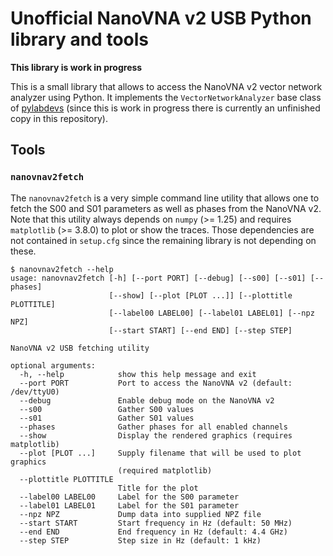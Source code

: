 # Unofficial NanoVNA v2 USB Python library and tools

__This library is work in progress__

This is a small library that allows to access the NanoVNA v2 vector network
analyzer using Python. It implements the ```VectorNetworkAnalyzer```
base class of [pylabdevs](https://github.com/tspspi/pylabdevs) (since this
is work in progress there is currently an unfinished copy in this repository).

## Tools

### ```nanovnav2fetch```

The ```nanovnav2fetch``` is a very simple command line utility that
allows one to fetch the S00 and S01 parameters as well as phases
from the NanoVNA v2. Note that this utility always depends on ```numpy``` (>= 1.25)
and requires ```matplotlib``` (>= 3.8.0) to plot or show the traces.
Those dependencies are not contained in ```setup.cfg``` since the remaining
library is not depending on these.

```
$ nanovnav2fetch --help
usage: nanovnav2fetch [-h] [--port PORT] [--debug] [--s00] [--s01] [--phases]
                      [--show] [--plot [PLOT ...]] [--plottitle PLOTTITLE]
                      [--label00 LABEL00] [--label01 LABEL01] [--npz NPZ]
                      [--start START] [--end END] [--step STEP]

NanoVNA v2 USB fetching utility

optional arguments:
  -h, --help            show this help message and exit
  --port PORT           Port to access the NanoVNA v2 (default: /dev/ttyU0)
  --debug               Enable debug mode on the NanoVNA v2
  --s00                 Gather S00 values
  --s01                 Gather S01 values
  --phases              Gather phases for all enabled channels
  --show                Display the rendered graphics (requires matplotlib)
  --plot [PLOT ...]     Supply filename that will be used to plot graphics
                        (required matplotlib)
  --plottitle PLOTTITLE
                        Title for the plot
  --label00 LABEL00     Label for the S00 parameter
  --label01 LABEL01     Label for the S01 parameter
  --npz NPZ             Dump data into supplied NPZ file
  --start START         Start frequency in Hz (default: 50 MHz)
  --end END             End frequency in Hz (default: 4.4 GHz)
  --step STEP           Step size in Hz (default: 1 kHz)
```
